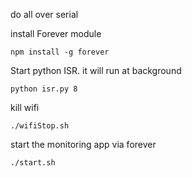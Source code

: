 
do all over serial

install Forever module

    npm install -g forever

    
    
Start python ISR. it will run at background
    
    python isr.py 8
    

kill wifi 
    
    ./wifiStop.sh
    

start the monitoring app via forever

    ./start.sh
    
    
    